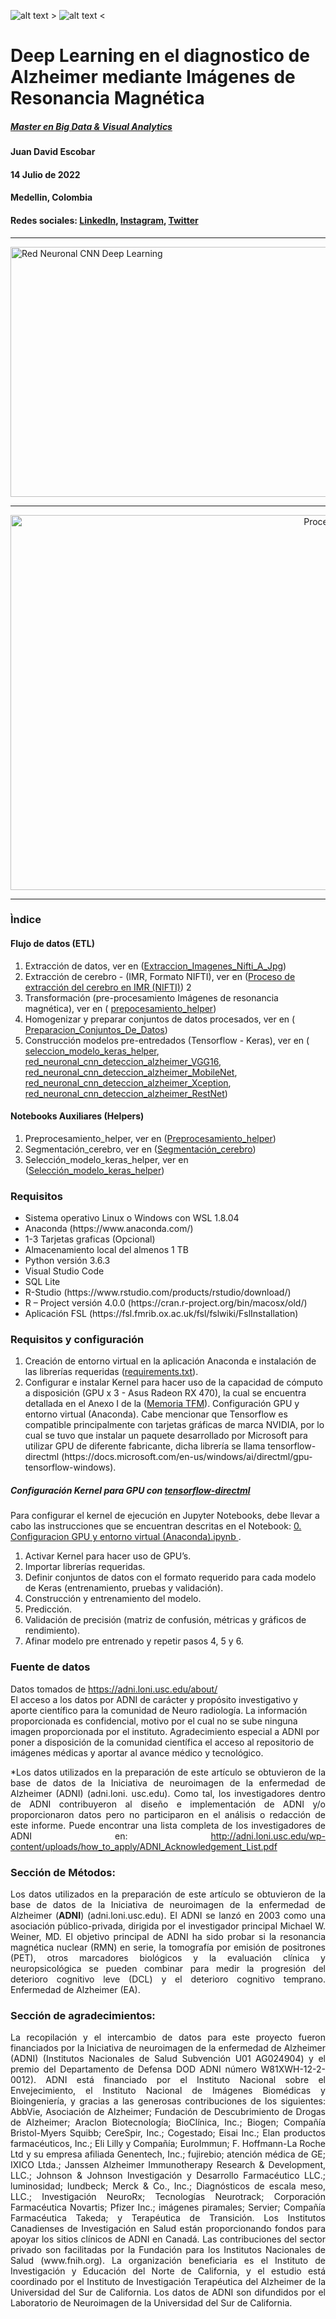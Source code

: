 ![alt text >](https://github.com/juadaves91/unir-tfm-alzheimer-diagnostic-deep-learning/blob/main/Recursos/Imagenes/brainAD.png)
![alt text <](https://raw.githubusercontent.com/juadaves91/unir-tfm-alzheimer-diagnostic-deep-learning/main/Recursos/Imagenes/Unir_2021_logo.svg)


<div>
  <h1> Deep Learning en el diagnostico de Alzheimer mediante Imágenes de Resonancia Magnética</h1>
  <h5><a href="https://www.unir.net/ingenieria/master-visual-analytics-big-data/">Master en Big Data & Visual Analytics</a></h5>
 
  <h4>Juan David Escobar</h4>
  <h4>14 Julio de 2022</h4>
  <h4>Medellin, Colombia</h4>
  <h4>Redes sociales: <a href="https://www.linkedin.com/in/jdescobar/">LinkedIn</a>,  <a href="https://www.linkedin.com/in/jdescobar/">Instagram</a>, <a href="https://twitter.com/davis1148">Twitter</a>
  </h4>
</div>

***
<div>
<img
src="https://github.com/juadaves91/unir-tfm-alzheimer-diagnostic-deep-learning/blob/0c93712c2413ae75a960dcc8cf511ef0110d7300/Recursos/Imagenes/RedNeuronalCNNDL.png"
width="1200"
height="400"
alt="Red Neuronal CNN Deep Learning"
/>  
</div>  

<hr/>

<div style="text-align:center">
<img
src="https://github.com/juadaves91/unir-tfm-alzheimer-diagnostic-deep-learning/blob/8d9ca54882eeec81c90d0016718740d0e243c923/Recursos/Imagenes/Flujo%20de%20datos.png"
width="1200"
height="600"
alt="Proceso de extracción del cerebro en IMR"
/>
</div>
<hr/>


<h3>Ìndice</h3>
<h4>Flujo de datos (ETL)</h4>  
<div>
<ol type="1">
	<li>Extracción de datos, ver en (<a href="https://github.com/juadaves91/unir-tfm-alzheimer-diagnostic-deep-learning/blob/main/ELT/1.%20Extraccion_Imagenes_Nifti_A_Jpg.ipynb)">Extraccion_Imagenes_Nifti_A_Jpg<a/>)</li>
	<li>Extracción de cerebro -  (IMR, Formato NIFTI), ver en (<a href="https://github.com/juadaves91/unir-tfm-alzheimer-diagnostic-deep-learning/tree/main/ELT/Extraccion_Cerebro">Proceso de extracción del cerebro en IMR (NIFTI)<a/>) 2</li>
	<li>Transformación (pre-procesamiento Imágenes de resonancia magnética), ver en ( <a href="https://github.com/juadaves91/unir-tfm-alzheimer-diagnostic-deep-learning/blob/main/ELT/Helpers/prepocesamiento_helper.ipynb">prepocesamiento_helper<a/>)</li>
<li>Homogenizar y preparar conjuntos de datos procesados, ver en ( <a href="https://github.com/juadaves91/unir-tfm-alzheimer-diagnostic-deep-learning/blob/a95788f1f979d54e2794a582a9bc5f551e0dadd2/ELT/2.%20Preparacion_Conjuntos_De_Datos.ipynb">Preparacion_Conjuntos_De_Datos<a/>)</li>
<li>Construcción modelos pre-entredados (Tensorflow - Keras), ver en ( <a href="[http://localhost:8890/notebooks/TFM/Notebooks/ELT/Helpers/seleccion_modelo_keras_helper.ipynb](https://github.com/juadaves91/unir-tfm-alzheimer-diagnostic-deep-learning/blob/main/ELT/Helpers/prepocesamiento_helper.ipynb)">seleccion_modelo_keras_helper<a/>, <a href="https://github.com/juadaves91/unir-tfm-alzheimer-diagnostic-deep-learning/blob/main/ELT/3.%20red_neuronal_cnn_deteccion_alzheimer_VGG16.ipynb">red_neuronal_cnn_deteccion_alzheimer_VGG16<a/>,  <a href="https://github.com/juadaves91/unir-tfm-alzheimer-diagnostic-deep-learning/blob/main/ELT/4.%20red_neuronal_cnn_deteccion_alzheimer_MobileNet.ipynb">red_neuronal_cnn_deteccion_alzheimer_MobileNet<a/>,  <a href="https://github.com/juadaves91/unir-tfm-alzheimer-diagnostic-deep-learning/blob/main/ELT/5.%20red_neuronal_cnn_deteccion_alzheimer_Xception.ipynb">red_neuronal_cnn_deteccion_alzheimer_Xception<a/>,  <a href="https://github.com/juadaves91/unir-tfm-alzheimer-diagnostic-deep-learning/blob/main/ELT/6.%20red_neuronal_cnn_deteccion_alzheimer_RestNet.ipynb">red_neuronal_cnn_deteccion_alzheimer_RestNet<a/>)</li>
</ol>    
</div>
  
<h4>Notebooks Auxiliares (Helpers)</h4>  
<div>
<ol type="1"> 
<li>Preprocesamiento_helper, ver en (<a href="https://github.com/juadaves91/unir-tfm-alzheimer-diagnostic-deep-learning/blob/main/ELT/Helpers/Preprocesamiento_helper.ipynb">Preprocesamiento_helper<a/>)</li>
<li>Segmentación_cerebro, ver en (<a href="https://github.com/juadaves91/unir-tfm-alzheimer-diagnostic-deep-learning/blob/main/ELT/Helpers/Segmentacio%CC%81n_cerebro.ipynb">Segmentación_cerebro<a/>)</li>
<li>Selección_modelo_keras_helper, ver en (<a href="https://github.com/juadaves91/unir-tfm-alzheimer-diagnostic-deep-learning/blob/main/ELT/Helpers/Seleccio%CC%81n_modelo_keras_helper.ipynb">Selección_modelo_keras_helper<a/>)  </li>
</ol>  
</div>
  
<div>
<h3>Requisitos</h3>
<ul>
<li>Sistema operativo Linux o Windows  con WSL 1.8.04</li>
<li>Anaconda (https://www.anaconda.com/)</li>  
<li>1-3 Tarjetas graficas (Opcional)</li> 
<li>Almacenamiento local del almenos 1 TB</li> 
<li>Python versión 3.6.3</li>
<li>Visual Studio Code</li>
<li>SQL Lite</li>  
<li>R-Studio (https://www.rstudio.com/products/rstudio/download/)</li>
<li>R – Project versión 4.0.0 (https://cran.r-project.org/bin/macosx/old/)</li>
<li>Aplicación FSL (https://fsl.fmrib.ox.ac.uk/fsl/fslwiki/FslInstallation)</li>
</ul>
</div>

<div>
  <h3>Requisitos y configuración</h3>
  
<p style="text-align: justify;">
<ol>
<li>Creación de entorno virtual en la aplicación Anaconda e instalación de las librerías requeridas (<a href="https://github.com/juadaves91/unir-tfm-alzheimer-diagnostic-deep-learning/blob/main/requirements.txt">requirements.txt</a>).</li>
<li>Configurar e instalar Kernel para hacer uso de la capacidad de cómputo a disposición (GPU x 3 - Asus Radeon RX 470), la cual se encuentra detallada en el Anexo I de la (<a href="https://github.com/juadaves91/unir-tfm-alzheimer-diagnostic-deep-learning/blob/main/Memoria%20TFM/ESCOBAR_ESCOBAR_JUAN_DAVID.pdf">Memoria TFM</a>). Configuración GPU y entorno virtual (Anaconda). Cabe mencionar que Tensorflow es compatible principalmente con tarjetas gráficas de marca NVIDIA, por lo cual se tuvo que instalar un paquete desarrollado por Microsoft para utilizar GPU de diferente fabricante, dicha librería se llama tensorflow-directml (https://docs.microsoft.com/en-us/windows/ai/directml/gpu-tensorflow-windows).</li>
</ol>
</p style="text-align: justify;">
<h5>Configuración Kernel para GPU con <a href="https://docs.microsoft.com/en-us/windows/ai/directml/gpu-tensorflow-windows">tensorflow-directml</a></h5>
  <p>Para configurar el kernel de ejecución en Jupyter Notebooks, debe llevar a cabo las instrucciones que se encuentran descritas en el Notebook:
  <a href="https://github.com/juadaves91/unir-tfm-alzheimer-diagnostic-deep-learning/blob/fb0537c6e1b1e7a07d32595795c2c4b380d238b5/ELT/0.%20Configuracion%20GPU%20y%20entorno%20virtual%20(Anaconda).ipynb"> 0. Configuracion GPU y entorno virtual (Anaconda).ipynb </a>.
</p>
</div>

<div>
  <ol>
  <li>Activar Kernel para hacer uso de GPU’s.</li>
  <li>Importar librerías requeridas.</li>
  <li>Definir conjuntos de datos con el formato requerido para cada modelo de Keras (entrenamiento, pruebas y validación).</li>
  <li>Construcción y entrenamiento del modelo.</li>
  <li>Predicción.</li>
  <li>Validación de precisión (matriz de confusión, métricas y gráficos de rendimiento).</li>
  <li>Afinar modelo pre entrenado y repetir pasos 4, 5 y 6.</li>
</ol>
</div>

<div>
<h3>Fuente de datos</h3>
<p>Datos tomados de <a href="https://adni.loni.usc.edu/about/">https://adni.loni.usc.edu/about/</a></br>
El acceso a los datos por ADNI de carácter y propósito investigativo y aporte científico para la comunidad de Neuro radiología. La información proporcionada es confidencial, motivo por el cual no se sube ninguna imagen proporcionada por el instituto. Agradecimiento especial a ADNI por poner a disposición de la comunidad científica el acceso al repositorio de imágenes médicas y aportar al avance médico y tecnológico.</p>

</div>
<p style="text-align: justify;">
*Los datos utilizados en la preparación de este artículo se obtuvieron de la base de datos de la Iniciativa de neuroimagen de la enfermedad de Alzheimer (ADNI) (adni.loni. usc.edu). Como tal, los investigadores dentro de ADNI contribuyeron al diseño e implementación de ADNI y/o proporcionaron datos pero no participaron en el análisis o redacción de este informe. Puede encontrar una lista completa de los investigadores de ADNI en: <a href="http://adni.loni.usc.edu/wp-content/uploads/how_to_apply/ADNI_Acknowledgement_List.pdf">http://adni.loni.usc.edu/wp-content/uploads/how_to_apply/ADNI_Acknowledgement_List.pdf</a>
</p>

<h3>Sección de Métodos:</h3>
<p style="text-align: justify;">
Los datos utilizados en la preparación de este artículo se obtuvieron de la base de datos de la Iniciativa de neuroimagen de la enfermedad de Alzheimer (<b>ADNI</b>) (adni.loni.usc.edu). El ADNI se lanzó en 2003 como una asociación público-privada, dirigida por el investigador principal Michael W. Weiner, MD. El objetivo principal de ADNI ha sido probar si la resonancia magnética nuclear (RMN) en serie, la tomografía por emisión de positrones (PET), otros marcadores biológicos y la evaluación clínica y neuropsicológica se pueden combinar para medir la progresión del deterioro cognitivo leve (DCL) y el deterioro cognitivo temprano. Enfermedad de Alzheimer (EA).
<p>

<h3>Sección de agradecimientos:</h3>
<p style="text-align: justify;">
La recopilación y el intercambio de datos para este proyecto fueron financiados por la Iniciativa de neuroimagen de la enfermedad de Alzheimer (ADNI) (Institutos Nacionales de Salud Subvención U01 AG024904) y el premio del Departamento de Defensa DOD ADNI número W81XWH-12-2-0012). ADNI está financiado por el Instituto Nacional sobre el Envejecimiento, el Instituto Nacional de Imágenes Biomédicas y Bioingeniería, y gracias a las generosas contribuciones de los siguientes: AbbVie, Asociación de Alzheimer; Fundación de Descubrimiento de Drogas de Alzheimer; Araclon Biotecnología; BioClínica, Inc.; Biogen; Compañía Bristol-Myers Squibb; CereSpir, Inc.; Cogestado; Eisai Inc.; Elan productos farmacéuticos, Inc.; Eli Lilly y Compañía; EuroImmun; F. Hoffmann-La Roche Ltd y su empresa afiliada Genentech, Inc.; fujirebio; atención médica de GE; IXICO Ltda.; Janssen Alzheimer Immunotherapy Research & Development, LLC.; Johnson & Johnson Investigación y Desarrollo Farmacéutico LLC.; luminosidad; lundbeck; Merck & Co., Inc.; Diagnósticos de escala meso, LLC.; Investigación NeuroRx; Tecnologías Neurotrack; Corporación Farmacéutica Novartis; Pfizer Inc.; imágenes piramales; Servier; Compañía Farmacéutica Takeda; y Terapéutica de Transición. Los Institutos Canadienses de Investigación en Salud están proporcionando fondos para apoyar los sitios clínicos de ADNI en Canadá. Las contribuciones del sector privado son facilitadas por la Fundación para los Institutos Nacionales de Salud (www.fnih.org). La organización beneficiaria es el Instituto de Investigación y Educación del Norte de California, y el estudio está coordinado por el Instituto de Investigación Terapéutica del Alzheimer de la Universidad del Sur de California. Los datos de ADNI son difundidos por el Laboratorio de Neuroimagen de la Universidad del Sur de California.
</p>
</div>
  
